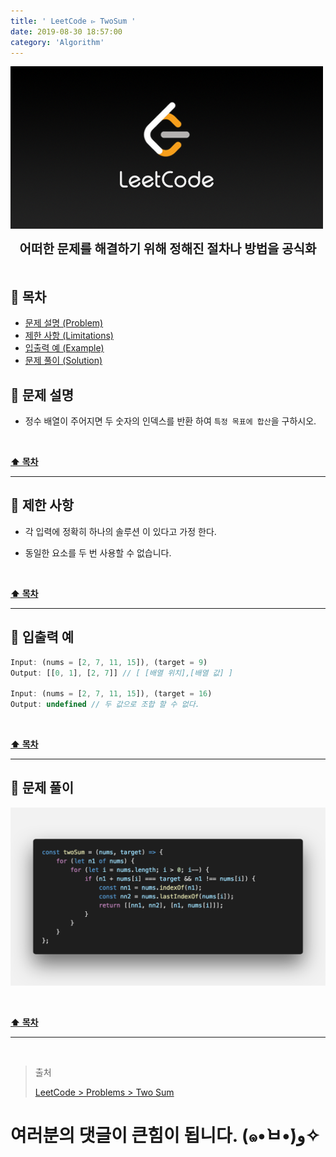 ```yaml
---
title: ' LeetCode ▻ TwoSum '
date: 2019-08-30 18:57:00
category: 'Algorithm'
---
```


![](./images/logo.png)

<center><strong style="font-size: 20px;">어떠한 문제를 해결하기 위해 정해진 절차나 방법을 공식화</strong></center>

<br />

## **💎 목차**

- [문제 설명 (Problem)](#-문제-설명)
- [제한 사항 (Limitations)](#-제한-사항)
- [입출력 예 (Example)](#-입출력-예)
- [문제 풀이 (Solution)](#-문제-풀이)

## **📕 문제 설명**

- 정수 배열이 주어지면 두 숫자의 인덱스를 반환 하여 `특정 목표에 합산`을 구하시오.

<br />

**[⬆ 목차](#-목차)**

<hr />

## **🔖 제한 사항**

- 각 입력에 정확히 하나의 솔루션 이 있다고 가정 한다.

- 동일한 요소를 두 번 사용할 수 없습니다.

<br />

**[⬆ 목차](#-목차)**

<hr />

## **📙 입출력 예**

```js
Input: (nums = [2, 7, 11, 15]), (target = 9)
Output: [[0, 1], [2, 7]] // [ [배열 위치],[배열 값] ]

Input: (nums = [2, 7, 11, 15]), (target = 16)
Output: undefined // 두 값으로 조합 할 수 없다.
```

<br />

**[⬆ 목차](#-목차)**

<hr />

## **📘 문제 풀이**

![](./images/solution.1.png)
<br />

<br />

**[⬆ 목차](#-목차)**

<hr />

<br />

> 출처
>
> <a href="https://leetcode.com/problems/two-sum/" target="_blank">LeetCode > Problems > Two Sum</a>

# 여러분의 댓글이 큰힘이 됩니다. (๑•̀ㅂ•́)و✧
